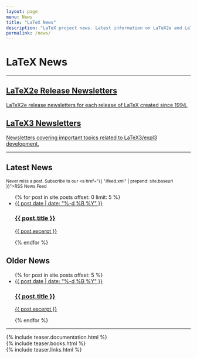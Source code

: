 ```yaml
---
layout: page
menu: News
title: "LaTeX News"
description: "LaTeX project news. Latest information on LaTeX2e and LaTeX3. Learn about the latest LaTeX books, publications, videos, tutorials, etc."
permalink: /news/
---
```


# LaTeX News

<hr>
<div class="row teaser">
  <section class="col cell1of2">
    <a href="{{site.baseurl}}/news/latex2e-news/">
      <h2>LaTeX2e Release Newsletters</h2>
      <p>LaTeX2e release newsletters for each release of LaTeX created since 1994.</p>
    </a>
  </section>
  <section class="col cell1of2">
    <a href="{{site.baseurl}}/news/latex3-news/">
      <h2>LaTeX3 Newsletters</h2>
      <p> Newsletters covering important topics related to LaTeX3/expl3 development.</p>
    </a>
  </section>
</div>
<hr>

## Latest News

<small>Never miss a post. Subscribe to our <a href="{{ "/feed.xml" | prepend: site.baseurl }}"><span class="fa fa-rss-square"></span>RSS News Feed</a></small>

<ul class="news-posts">
  {% for post in site.posts offset: 0 limit: 5 %}
  <li>
    <a href="{{ site.baseurl }}{{ post.url }}">
      <span class="post-date">{{ post.date | date: "%-d %B %Y" }}</span>
      <h3>{{ post.title }}</h3>
      <p>{{ post.excerpt }}</p>
    </a>
  </li>
  {% endfor %}
</ul>

## Older News

<ul class="all-news-posts">
  {% for post in site.posts offset: 5 %}
  <li>
    <a href="{{ site.baseurl }}{{ post.url }}">
      <span class="post-date">{{ post.date | date: "%-d %B %Y" }}</span>
      <h3>{{ post.title }}</h3>
      <p>{{ post.excerpt }}</p>
    </a>
  </li>
  {% endfor %}
</ul>

<hr>
<div class="row teaser">
  <section class="col cell1of3">{% include teaser.documentation.html %}</section>
  <section class="col cell1of3">{% include teaser.books.html %}</section>
  <section class="col cell1of3">{% include teaser.links.html %}</section>
</div>
